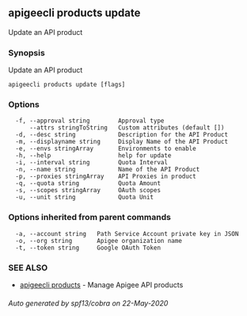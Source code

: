 ## apigeecli products update

Update an API product

### Synopsis

Update an API product

```
apigeecli products update [flags]
```

### Options

```
  -f, --approval string        Approval type
      --attrs stringToString   Custom attributes (default [])
  -d, --desc string            Description for the API Product
  -m, --displayname string     Display Name of the API Product
  -e, --envs stringArray       Environments to enable
  -h, --help                   help for update
  -i, --interval string        Quota Interval
  -n, --name string            Name of the API Product
  -p, --proxies stringArray    API Proxies in product
  -q, --quota string           Quota Amount
  -s, --scopes stringArray     OAuth scopes
  -u, --unit string            Quota Unit
```

### Options inherited from parent commands

```
  -a, --account string   Path Service Account private key in JSON
  -o, --org string       Apigee organization name
  -t, --token string     Google OAuth Token
```

### SEE ALSO

* [apigeecli products](apigeecli_products.md)	 - Manage Apigee API products

###### Auto generated by spf13/cobra on 22-May-2020
